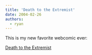 ```yaml
---
title: 'Death to the Extremist'
date: 2004-02-26
authors:
  - ryan
---
```


This is my new favorite webcomic ever:

[Death to the Extremist](http://www.zole.org/extremist/?n=2)
